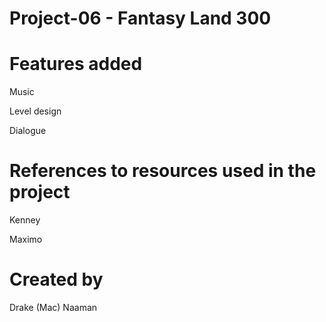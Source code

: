 # Project-06 - Fantasy Land 300

# Features added

Music

Level design

Dialogue

# References to resources used in the project

Kenney

Maximo

# Created by

Drake (Mac) Naaman
